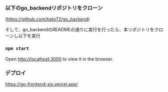 ### 以下のgo_backendリポジトリをクローン
(https://github.com/hato72/go_backend)

そして、go_backendのREADMEの通りに実行を行ったら、本リポジトリをクローンし以下を実行

### `npm start`

Open [http://localhost:3000](http://localhost:3000) to view it in the browser.

### デプロイ
https://go-frontend-six.vercel.app/

